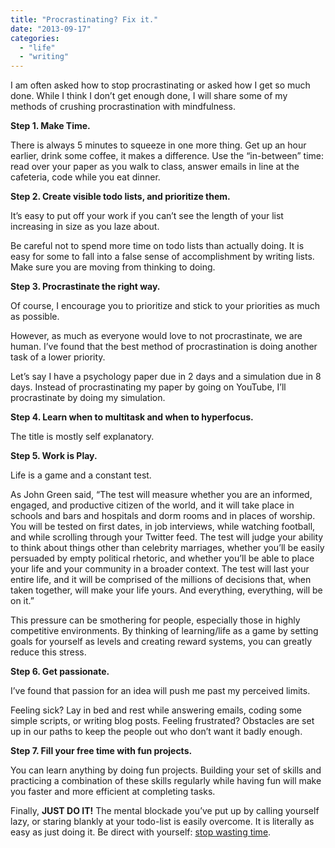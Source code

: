 ```yaml
---
title: "Procrastinating? Fix it."
date: "2013-09-17"
categories: 
  - "life"
  - "writing"
---
```


I am often asked how to stop procrastinating or asked how I get so much done. While I think I don’t get enough done, I will share some of my methods of crushing procrastination with mindfulness.

**Step 1. Make Time.**

There is always 5 minutes to squeeze in one more thing. Get up an hour earlier, drink some coffee, it makes a difference. Use the “in-between” time: read over your paper as you walk to class, answer emails in line at the cafeteria, code while you eat dinner.

**Step 2. Create visible todo lists, and prioritize them.**

It’s easy to put off your work if you can’t see the length of your list increasing in size as you laze about.

Be careful not to spend more time on todo lists than actually doing. It is easy for some to fall into a false sense of accomplishment by writing lists. Make sure you are moving from thinking to doing.

**Step 3. Procrastinate the right way.**

Of course, I encourage you to prioritize and stick to your priorities as much as possible.

However, as much as everyone would love to not procrastinate, we are human. I’ve found that the best method of procrastination is doing another task of a lower priority.

Let’s say I have a psychology paper due in 2 days and a simulation due in 8 days. Instead of procrastinating my paper by going on YouTube, I’ll procrastinate by doing my simulation.

**Step 4. Learn when to multitask and when to hyperfocus.**

The title is mostly self explanatory.

**Step 5. Work is Play.**

Life is a game and a constant test.

As John Green said, “The test will measure whether you are an informed, engaged, and productive citizen of the world, and it will take place in schools and bars and hospitals and dorm rooms and in places of worship. You will be tested on first dates, in job interviews, while watching football, and while scrolling through your Twitter feed. The test will judge your ability to think about things other than celebrity marriages, whether you’ll be easily persuaded by empty political rhetoric, and whether you’ll be able to place your life and your community in a broader context. The test will last your entire life, and it will be comprised of the millions of decisions that, when taken together, will make your life yours. And everything, everything, will be on it.”

This pressure can be smothering for people, especially those in highly competitive environments. By thinking of learning/life as a game by setting goals for yourself as levels and creating reward systems, you can greatly reduce this stress.

**Step 6. Get passionate.**

I’ve found that passion for an idea will push me past my perceived limits.

Feeling sick? Lay in bed and rest while answering emails, coding some simple scripts, or writing blog posts. Feeling frustrated? Obstacles are set up in our paths to keep the people out who don’t want it badly enough.

**Step 7. Fill your free time with fun projects.**

You can learn anything by doing fun projects. Building your set of skills and practicing a combination of these skills regularly while having fun will make you faster and more efficient at completing tasks.

Finally, **JUST DO IT!** The mental blockade you’ve put up by calling yourself lazy, or staring blankly at your todo-list is easily overcome. It is literally as easy as just doing it. Be direct with yourself: [stop wasting time](http://imgur.com/gallery/qdTob).
